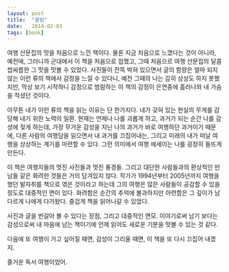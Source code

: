 ```yaml
---
layout: post
title:  "끌림"
date:   2014-02-03
tags: [book]
---
```


여행 산문집의 맛을 처음으로 느낀 책이다. 물론 지금 처음으로 느꼈다는 것이 아니라, 예전에, 그러니까 군대에서 이 책을 처음으로 접했고, 그때 처음으르 여행 산문집의 달콤쌉싸름한 그 맛을 맛볼 수 있었다. 사진들이 잔뜩 박혀 있으면서 글의 함량은 얼마 되지 않는 이런 류의 책에서 감정을 느낄 수 있다니, 예전 그때의 나는 감히 상상도 하지 못했지만, 막상 보기 시작하니 감정으로 범람하는 이 책의 감정이 은연중에 흘러나와 내 가슴을 적셨던 것이다. 

  아무튼 내가 이런 류의 책을 읽는 이유는 단 한가지다. 내가 갖혀 있는 현실의 무게를 감당해 내기 위한 노력의 일환. 현재는 언제나 나를 괴롭게 하고, 과거가 되는 순간 나를 감성에 젖게 하는데, 가장 무거운 감성을 지닌 나의 과거가 바로 여행하던 과거이기 때문에, 다른 사람의 여행담을 읽으면서 내 과거를 끄집어내는, 그리고 미래의 내가 떠날 여행을 상상하는 계기를 마련할 수 있다. 그런 의미에서 여행 에세이는 나를 굉장히 들뜨게 만든다. 

  이 책은 여행지들의 멋진 사진들과 멋진 풍경들. 그리고 대단한 사람들과의 환상적인 만남들 같은 화려한 것들은 거의 담겨있지 않다. 작가가 1994년부터 2005년까지 여행을 했던 발자취를 책으로 엮은 것이라고 하는데 그의 여행은 많은 사람들이 공감할 수 있을 정도로 대중적인 면이 있다. 화려함은 순간의 추억에 불과하지만 아련함은 그 깊이가 남다르게 나에게 다가왔다. 즐겁게 책을 읽어나갈 수 있었다. 

  사진과 글을 번갈아 볼 수 있다는 장점, 그리고 대중적인 면모. 이야기로써 남기 보다는 감성으로써 내 마음에 남는 책이기에 언제 읽어도 새로운 기분을 맛볼 수 있는 것 같다. 

  다음에 또 여행이 가고 싶어질 때면, 감성이 그리울 때면, 이 책을 또 다시 끄집어 내겠지. 

  즐거운 독서 여행이었어.